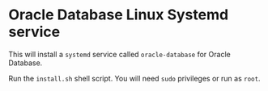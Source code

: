 # Oracle Database Linux Systemd service

This will install a `systemd` service called `oracle-database` for Oracle Database.

Run the `install.sh` shell script. You will need `sudo` privileges or run as `root`.
